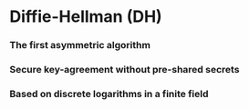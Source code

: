 # Diffie-Hellman (DH)

### The first asymmetric algorithm 

### Secure key-agreement without pre-shared secrets

### Based on discrete logarithms in a finite field
